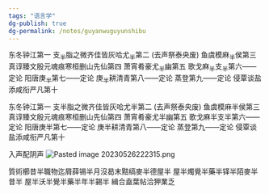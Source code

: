 ```yaml
---
tags: "语言学"
dg-publish: true
dg-permalink: /notes/guyanwuguyunshibu
---
```

东冬钟江第一
支<sub>半</sub>脂之微齐佳皆灰哈尤<sub>半</sub>第二 (去声祭泰央废) 
鱼虞模麻<sub>半</sub>侯第三
真谆臻文殷元魂痕寒桓删山先仙第四
萧宵肴豪尤<sub>半</sub>幽第五
歌戈麻<sub>半</sub>支<sub>半</sub>第六——定论
阳唐庚<sub>半</sub>第七——定论
庚<sub>半</sub>耕清青第八——定论
蒸登第九——定论
侵覃谈盐添咸衔严凡第十

东冬钟江第一
支半脂之微齐佳皆灰哈尤半第二 (去声祭泰央废) 
鱼虞模麻半侯第三
真谆臻文殷元魂痕寒桓删山先仙第四
萧宵肴豪尤半幽第五
歌戈麻半支半第六——定论
阳唐庚半第七——定论
庚半耕清青第八——定论
蒸登第九——定论
侵覃谈盐添咸衔严凡第十

入声配阴声
![Pasted image 20230526222315.png](/img/user/09%20settings/Z%20attachment/Pasted%20image%2020230526222315.png)

質術櫛昔半職物迄屑薛锡半月沒曷末黠缟麥半德屋半
屋半燭覺半藥半铎半陌麥半昔半
屋半沃半覺半藥半年半錫半
緝合盍葉帖洽狎業乏